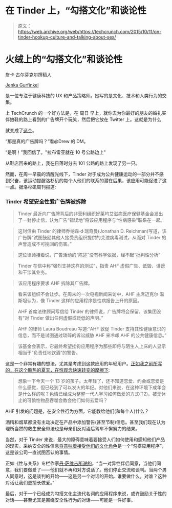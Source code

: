 # 在 Tinder 上，“勾搭文化”和谈论性

> 原文：<https://web.archive.org/web/https://techcrunch.com/2015/10/11/on-tinder-hookup-culture-and-talking-about-sex/>

# 火绒上的“勾搭文化”和谈论性

詹卡·古尔芬克尔撰稿人

[Jenka Gurfinkel](https://web.archive.org/web/20230315095318/http://social-creature.com/)

是一位专注于健康科技的 UX 和产品策略师。她写的是文化、技术和人类行为的交集。

上 TechCrunch 的一个好方法是，在 周日 早上，就你去为你最好的朋友的婚礼买伴娘鞋的路上看到的广告牌开个玩笑，然后把它放在 Twitter 上。这就是为什么

就变成了[这个](https://web.archive.org/web/20230315095318/https://techcrunch.com/2015/09/27/use-tinder-or-grindr-this-billboard-suggests-getting-tested-for-an-std/)。

“那是真的广告牌吗？”看@Drew 的 DM。

“是啊！”我回信了。"拉布雷亚就在 10 号公路边上"

从鞋店回来的路上，我在日落时分去 101 公路的路上发现了另一只。

然而，在周一早晨的清醒光线下，Tinder 对于成为公共健康运动的一部分并不感到兴奋，该运动提醒洛杉矶的每个人他们的联系的潜在后果，该应用可能促进了这一点。据洛杉矶周刊报道:

### **Tinder 希望安全性爱广告牌被拆除**

> Tinder 最近向广告牌背后的非营利组织好莱坞艾滋病医疗保健基金会发出了一封停止信，认为广告“错误地”将该应用程序与“性病感染”联系在一起。

> 这封信由 Tinder 的律师乔纳森·d·瑞奇曼(Jonathan D. Reichman)写道，该广告牌“试图鼓励其他人接受贵组织提供的艾滋病毒测试，从而对 Tinder 的声誉造成不可挽回的伤害。”

> 这位律师接着说，广告活动的“陈述”没有科学依据，经不起“批判性分析”

> Tinder 在信中称“强烈支持这样的测试”，指责 AHF 虚假广告、诋毁、诽谤和干涉其业务。

> 该应用程序要求 AHF 拆除其广告牌。

> 看来该组织不会让步。在周末的一次电视新闻采访中，AHF 主席迈克尔·温斯坦认为，像 Tinder 这样的应用程序是性病报告上升的原因。

> AHF 首席法律顾问写信给 Tinder 的律师说，广告牌将会保留，该集团没有“对 Tinder 做出任何虚假或贬低的声明。”

> AHF 的律师 Laura Boudreau 写道:“AHF 敦促 Tinder 支持其性健康意识的信息，而不是试图通过琐碎的诉讼威胁 AHF 来冷却 AHF 的公共健康信息。”

> 该基金会表示，它最终希望挂钩应用程序为那些即将与陌生人上床的人显示相当于“负责任地饮酒”的警告。

这是一个非常有趣的想法，尤其是考虑到这款应用的年轻用户。[正如我之前所写的，在这个酷热的夏天，在性观念快速转变的摩擦下](https://web.archive.org/web/20230315095318/http://social-creature.com/an-app-for-love):

> 想象一下今天一个 13 岁的孩子。太年轻了，还不知道恋爱、约会或恋爱是什么感觉，但已经到了可以发火的年纪。对他们来说，在这种环境下成年会是什么样的呢？色情已经成为整整一代人学习如何做爱的方式(T2)。被无休止的可偷性物品吞噬会教会他们如何去爱吗？

AHF 引发的问题是，在安全性行为方面，它能教给他们(和每个人)什么？

酒精和烟草都没有主动决定在产品中添加警告(甚至节制)信息。甚至我们现在认为理所当然的救生安全带法也是母亲们反对酒后驾车不懈努力的结果。

当然，对于 Tinder 来说，最大的障碍意味着要接受人们如何使用和感知他们产品的现实。采纳安全的性信息[将意味着接受他们的文化角色](https://web.archive.org/web/20230315095318/http://social-creature.com/an-app-for-love)是一个“勾搭应用程序”，这是该公司一直试图否认的事情。

正如《性与关系》专栏作家[丹·萨维吉所说的](https://web.archive.org/web/20230315095318/http://www.wnyc.org/story/dan-savage-thinks-infidelity-could-save-your-relationship/)，“当一对异性伴侣同意，当他们同意，我们要做爱了——他们就不再和对方说话了。他们停止交流和谈判。当两个男人同意时，这是谈判的开始——这是另一个对话的开始。谁要做什么，对谁？这种对话让我们更擅长做爱。”

最后，对于一个已经成为勾搭文化主流代名词的应用程序来说，或许鼓励关于性的对话——甚至尤其是围绕安全性行为的对话——可能是一件好事。